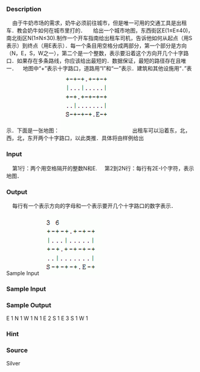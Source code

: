 
### Description
    由于牛奶市场的需求，奶牛必须前往城市，但是唯一可用的交通工具是出租车．教会奶牛如何在城市里打的．
    给出一个城市地图，东西街区E(1≤E≤40)，南北街区N(1≤N≤30).制作一个开车指南给出租车司机，告诉他如何从起点（用S表示）到终点（用E表示）．每一个条目用空格分成两部分，第一个部分是方向（N，E，S，W之一），第二个是一个整数，表示要沿着这个方向开几个十字路口．如果存在多条路线，你应该给出最短的．数据保证，最短的路径存在且唯一．    地图中“+”表示十字路口，道路用“I”和“一”表示．建筑和其他设施用“．”表示．下面是一张地图：
![](/JudgeOnline/upload/201401/43(2).jpg)
 
    出租车可以沿着东，北，西，北，东开两个十字路口，以此类推．具体将由样例给出

### Input
    第1行：两个用空格隔开的整数N和E.
    第2到2N行：每行有2E-I个字符，表示地图．

### Output
    每行有一个表示方向的字母和一个表示要开几个十字路口的数字表示．

Sample Input
![](/JudgeOnline/upload/201401/43(1).jpg)
### Sample Input

### Sample Output
E 1
N 1
W 1
N 1
E 2
S 1
E 3
S 1
W 1

### Hint

### Source
Silver